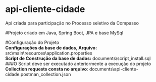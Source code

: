 # api-cliente-cidade  
Api criada para participação no Processo seletivo da Compasso  

#Projeto criado em Java, Spring Boot, JPA e base MySql    

#Configuração do Projeto  
**Configurações da base de dados, Arquivo:** src\main\resources\application.properties  
**Script de Construção da base de dados:** documents\script_install.sql  
###O Script deve ser executado anteriormente a execução do projeto  
**Collection requests consta no arquivo**: documents\api-cliente-cidade.postman_collection.json  